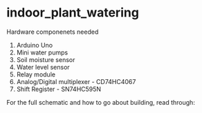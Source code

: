 # indoor_plant_watering

Hardware componenets needed
  1. Arduino Uno
  2. Mini water pumps
  3. Soil moisture sensor
  4. Water level sensor
  5. Relay module
  6. Analog/Digital multiplexer - CD74HC4067
  7. Shift Register - SN74HC595N

For the full schematic and how to go about building, read through:
<ARDUINO PROJECT HUB LINK>
  
  
